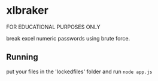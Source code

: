 # xlbraker
FOR EDUCATIONAL PURPOSES ONLY

break excel numeric passwords using brute force.


## Running
put your files in the 'lockedfiles' folder and run 
```node app.js```


